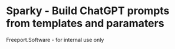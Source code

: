 #  Sparky - Build ChatGPT prompts from templates and paramaters

Freeport.Software - for internal use only

